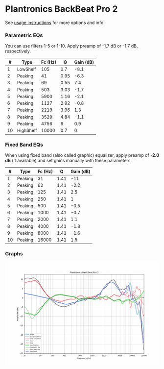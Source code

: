 # Plantronics BackBeat Pro 2
See [usage instructions](https://github.com/jaakkopasanen/AutoEq#usage) for more options and info.

### Parametric EQs
You can use filters 1-5 or 1-10. Apply preamp of -1.7 dB or -1.7 dB, respectively.

|   # | Type      |   Fc (Hz) |    Q |   Gain (dB) |
|-----|-----------|-----------|------|-------------|
|   1 | LowShelf  |       105 | 0.7  |        -8.1 |
|   2 | Peaking   |        41 | 0.95 |        -6.3 |
|   3 | Peaking   |        69 | 0.55 |         7.4 |
|   4 | Peaking   |       503 | 3.03 |        -1.7 |
|   5 | Peaking   |      5900 | 1.16 |        -2.1 |
|   6 | Peaking   |      1127 | 2.92 |        -0.8 |
|   7 | Peaking   |      2219 | 3.96 |         1.3 |
|   8 | Peaking   |      3529 | 4.84 |        -1.1 |
|   9 | Peaking   |      4756 | 6    |         0.9 |
|  10 | HighShelf |     10000 | 0.7  |         0   |

### Fixed Band EQs
When using fixed band (also called graphic) equalizer, apply preamp of **-2.0 dB** (if available) and set gains manually with these parameters.

|   # | Type    |   Fc (Hz) |    Q |   Gain (dB) |
|-----|---------|-----------|------|-------------|
|   1 | Peaking |        31 | 1.41 |       -11   |
|   2 | Peaking |        62 | 1.41 |        -2.2 |
|   3 | Peaking |       125 | 1.41 |         2.5 |
|   4 | Peaking |       250 | 1.41 |         1   |
|   5 | Peaking |       500 | 1.41 |        -0.5 |
|   6 | Peaking |      1000 | 1.41 |        -0.7 |
|   7 | Peaking |      2000 | 1.41 |         1.1 |
|   8 | Peaking |      4000 | 1.41 |        -1.8 |
|   9 | Peaking |      8000 | 1.41 |        -1.6 |
|  10 | Peaking |     16000 | 1.41 |         1.5 |

### Graphs
![](./Plantronics%20BackBeat%20Pro%202.png)
